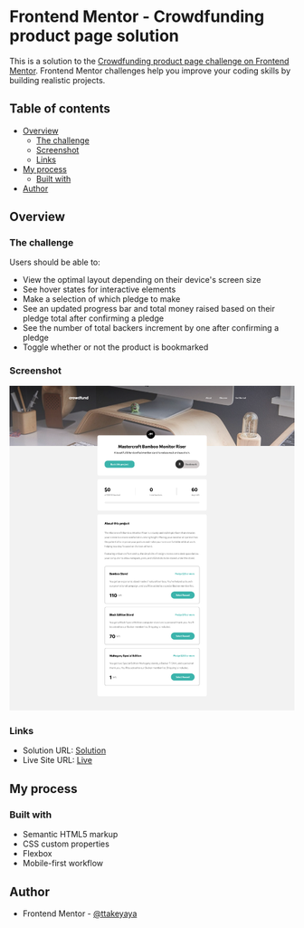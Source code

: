 # Frontend Mentor - Crowdfunding product page solution

This is a solution to the [Crowdfunding product page challenge on Frontend Mentor](https://www.frontendmentor.io/challenges/crowdfunding-product-page-7uvcZe7ZR). Frontend Mentor challenges help you improve your coding skills by building realistic projects.

## Table of contents

- [Overview](#overview)
  - [The challenge](#the-challenge)
  - [Screenshot](#screenshot)
  - [Links](#links)
- [My process](#my-process)
  - [Built with](#built-with)
- [Author](#author)

## Overview

### The challenge

Users should be able to:

- View the optimal layout depending on their device's screen size
- See hover states for interactive elements
- Make a selection of which pledge to make
- See an updated progress bar and total money raised based on their pledge total after confirming a pledge
- See the number of total backers increment by one after confirming a pledge
- Toggle whether or not the product is bookmarked

### Screenshot

![](./screenshot.jpg)

### Links

- Solution URL: [Solution](https://github.com/ttakeyaya/crowdfunding-product-page)
- Live Site URL: [Live](https://ttakeyaya.github.io/crowdfunding-product-page/index.html)

## My process

### Built with

- Semantic HTML5 markup
- CSS custom properties
- Flexbox
- Mobile-first workflow

## Author

- Frontend Mentor - [@ttakeyaya](https://www.frontendmentor.io/profile/ttakeyaya)
